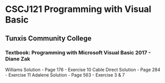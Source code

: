 # CSCJ121 Programming with Visual Basic
## Tunxis Community College 

### Textbook: Programming with Microsoft Visual Basic 2017 - Diane Zak
Williams Solution - Page 176 - Exercise 10
Cable Direct Solution - Page 284 - Exercise 11
Adalene Solution - Page 563 - Exercise 3 & 7

